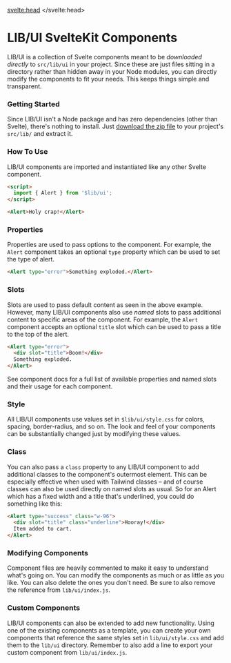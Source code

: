<script>
  import HeadsUp from '$lib/components/HeadsUp.svelte';
  import Footer from './Footer.svelte';
</script>

<svelte:head>
	<title>LIB/UI SvelteKit Components</title>
</svelte:head>

# LIB/UI SvelteKit Components
LIB/UI is a collection of Svelte components meant to be <em>downloaded directly</em> to `src/lib/ui` in your project.
Since these are just files sitting in a directory rather than hidden away in your Node modules, you can directly modify
the components to fit your needs. This keeps things simple and transparent.

### Getting Started
Since LIB/UI isn't a Node package and has zero dependencies (other than Svelte), there's nothing to install. Just
[download the zip file](https://libui.codepilot.com/latest.zip) to your project's `src/lib/` and extract it.

### How To Use
LIB/UI components are imported and instantiated like any other Svelte component.

```html
<script>
  import { Alert } from '$lib/ui';
</script>

<Alert>Holy crap!</Alert>
```

### Properties
Properties are used to pass options to the component. For example, the `Alert` component takes an optional `type`
property which can be used to set the type of alert.

```html
<Alert type="error">Something exploded.</Alert>
```

### Slots
Slots are used to pass default content as seen in the above example. However, many LIB/UI components also use <em>named</em> 
slots to pass additional content to specific areas of the component. For example, the `Alert` component accepts an optional `title` slot which can be used to pass a title to the top of the alert.

```html
<Alert type="error">
  <div slot="title">Boom!</div>
  Something exploded.
</Alert>
```

<HeadsUp>
  See component docs for a full list of available properties and named slots and their usage for each component.
</HeadsUp>

### Style
All LIB/UI components use values set in `$lib/ui/style.css` for colors, spacing, border-radius, and so on. The look and
feel of your components can be substantially changed just by modifying these values.

### Class
You can also pass a `class` property to any LIB/UI component to add additional classes to the component's outermost
element. This can be especially effective when used with Tailwind classes – and of course classes can also be used
directly on named slots as usual. So for an Alert which has a fixed width and a title that's underlined,
you could do something like this:

```html
<Alert type="success" class="w-96">
  <div slot="title" class="underline">Hooray!</div>
  Item added to cart.
</Alert>
```

### Modifying Components
Component files are heavily commented to make it easy to understand what's going on. You can modify the components as
much or as little as you like. You can also delete the ones you don't need. Be sure to also remove the reference from
`lib/ui/index.js`.

### Custom Components
LIB/UI components can also be extended to add new functionality. Using one of the existing components as a
template, you can create your own components that reference the same styles set in `lib/ui/style.css` and add them to 
the `lib/ui` directory. Remember to also add a line to export your custom component from `lib/ui/index.js`. 

<Footer />